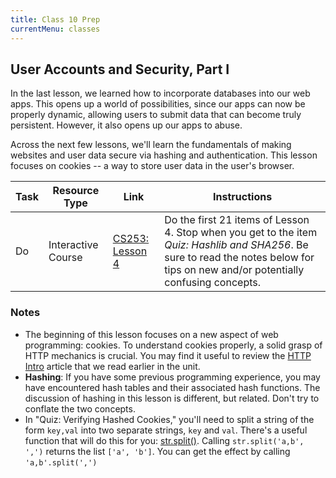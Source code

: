 ```yaml
---
title: Class 10 Prep
currentMenu: classes
---
```



## User Accounts and Security, Part I

In the last lesson, we learned how to incorporate databases into our web apps. This opens up a world of possibilities, since our apps can now be properly dynamic, allowing users to submit data that can become truly persistent. However, it also opens up our apps to abuse.

Across the next few lessons, we'll learn the fundamentals of making websites and user data secure via hashing and authentication. This lesson focuses on cookies -- a way to store user data in the user's browser.

Task | Resource Type | Link | Instructions
|----|---------------|------|-------------|
Do | Interactive Course | [CS253: Lesson 4][lesson-4] | Do the first 21 items of Lesson 4. Stop when you get to the item *Quiz: Hashlib and SHA256*. Be sure to read the notes below for tips on new and/or potentially confusing concepts.


### Notes

* The beginning of this lesson focuses on a new aspect of web programming: cookies. To understand cookies properly, a solid grasp of HTTP mechanics is crucial. You may find it useful to review the [HTTP Intro][http] article that we read earlier in the unit.
* **Hashing**: If you have some previous programming experience, you may have encountered hash tables and their associated hash functions. The discussion of hashing in this lesson is different, but related. Don't try to conflate the two concepts.
* In "Quiz: Verifying Hashed Cookies," you'll need to split a string of the form `key,val` into two separate strings, `key` and `val`. There's a useful function that will do this for you: [str.split()][str-split]. Calling `str.split('a,b', ',')` returns the list `['a', 'b']`. You can get the effect by calling `'a,b'.split(',')`

[lesson-4]: https://classroom.udacity.com/courses/cs253/lessons/48666069/concepts/486736220923#
[http]: https://dev.opera.com/articles/http-basic-introduction/
[str-split]: https://docs.python.org/2/library/stdtypes.html#str.split
